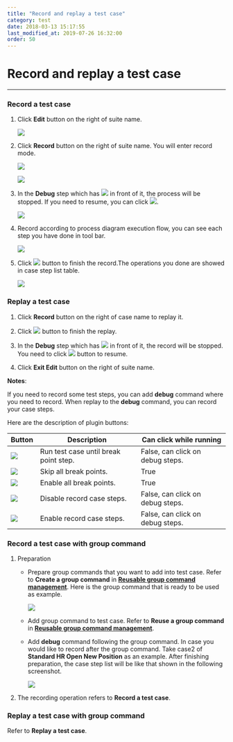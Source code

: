 ```yaml
---
title: "Record and replay a test case"
category: test
date: 2018-03-13 15:17:55
last_modified_at: 2019-07-26 16:32:00
order: 50
---
```


# Record and replay a test case
***

### Record a test case

  1. Click **Edit** button on the right of suite name.
  
     ![][test_case_step_table]
  
  2. Click **Record** button on the right of suite name. You will enter record mode.
  
     ![][test_case_step_table2]
     
      ![][test_record_page]
  
  3. In the **Debug** step which has ![][test_debug_point] in front of it, the process will be stopped. If you need to resume, you can click ![][test_case_record_resume].
   
     ![][test_case_record_plugin]
  
  4. Record according to process diagram execution flow, you can see each step you have done in tool bar.
  
      ![][test_case_record_plugin2]
  
  5. Click ![][test_record_stop] button to finish the record.The operations you done are showed in case step list table.
  
     ![][test_record_steps]

### Replay a test case 

  1. Click **Record** button on the right of case name to replay it.
  
  2. Click ![][test_record_stop] button to finish the replay.
  
  3. In the **Debug** step which has ![][test_debug_point] in front of it, the record will be stopped. You need to click ![][test_case_record_resume] button to resume. 
  
  4. Click **Exit Edit** button on the right of suite name.
  
  **Notes**: 
  
  If you need to record some test steps, you can add **debug** command where you need to record. When replay to the **debug** command, you can record your case steps.
  
  Here are the description of plugin buttons:
  
   | Button   |Description      |Can click while running|
   |----|---------------------- |-----------------------|
   |![][test_case_record_resume] |Run test case until break point step.| False, can click on debug steps.|
   |![][test_case_break_point_button]|Skip all break points.|True|
   |![][test_case_skip_break_point]|Enable all break points.|True|
   |![][test_case_disabled_record_button]|Disable record case steps.|False, can click on debug steps.|
   |![][test_case_enable_record_button]|Enable record case steps.|False, can click on debug steps.|
  
### Record a test case with group command

  1. Preparation
  
     - Prepare group commands that you want to add into test case. Refer to **Create a group command** in **[Reusable group command management][1]**. Here is the group command that is ready to be used as example.
          
          ![][test_record_and_replay_example_group_command]
          
     - Add group command to test case. Refer to **Reuse a group command** in **[Reusable group command management][1]**.
    
     - Add **debug** command following the group command. In case you would like to record after the group command. Take case2 of **Standard HR Open New Position** as an example. After finishing preparation, the case step list will be like that shown in the following screenshot.

         ![][test_record_and_record_group_command]
      
  2. The recording operation refers to **Record a test case**.
  
### Replay a test case with group command

  Refer to **Replay a test case**.
    
    
[test_case_step_table]: ../images/test/test_case_step_table.PNG
[test_case_step_table2]: ../images/test/test_case_step_table2.PNG   
[test_case_record_resume]: ../images/test/test_case_record_resume.PNG
[test_case_record_plugin]: ../images/test/test_case_record_plugin.PNG
[test_case_record_plugin2]: ../images/test/test_case_record_plugin2.PNG
[test_record_stop]: ../images/test/test_record_stop.PNG
[test_record_steps]: ../images/test/test_record_steps.PNG
[test_case_record_button]: ../images/test/test_case_record_button.PNG
[test_case_break_point_button]: ../images/test/test_case_break_point_button.PNG
[test_case_disabled_record_button]: ../images/test/test_case_disabled_record_button.PNG
[test_case_skip_break_point]: ../images/test/test_case_skip_break_point.PNG
[test_case_enable_record_button]: ../images/test/test_case_enable_record_button.PNG
[test_debug_point]: ../images/test/test_debug_point.png
[test_record_page]: ../images/test/test_record_page.PNG
[test_record_and_record_group_command]: ../images/test/test_record_and_record_group_command.PNG
[test_record_and_replay_example_group_command]: ../images/test/test_record_and_replay_example_group_command.PNG
[1]: test-record-and-replay-a-test-case.html